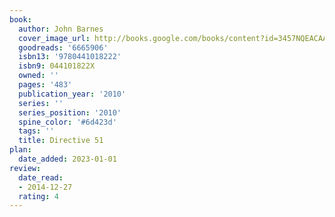 ```yaml
---
book:
  author: John Barnes
  cover_image_url: http://books.google.com/books/content?id=3457NQEACAAJ&printsec=frontcover&img=1&zoom=1&source=gbs_api
  goodreads: '6665906'
  isbn13: '9780441018222'
  isbn9: 044101822X
  owned: ''
  pages: '483'
  publication_year: '2010'
  series: ''
  series_position: '2010'
  spine_color: '#6d423d'
  tags: ''
  title: Directive 51
plan:
  date_added: 2023-01-01
review:
  date_read:
  - 2014-12-27
  rating: 4
---
```


